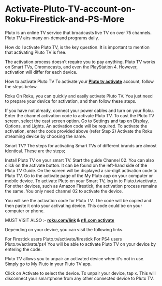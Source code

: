 # Activate-Pluto-TV-account-on-Roku-Firestick-and-PS-More
Pluto is an online TV service that broadcasts live TV on over 75 channels. Pluto TV airs many on-demand programs daily.

How do I activate Pluto TV, is the key question. It is important to mention that activating Pluto TV is free.

The activation process doesn't require you to pay anything. Pluto TV works on Smart TVs, Chromecasts, and even the PlayStation 4. However, activation will differ for each device.

How to activate Pluto TV
To activate your <b><a href="https://www.fanciermedia.com/pluto-tv-activate/">Pluto tv activate</a></b> account, follow the steps below.

Roku
On Roku, you can quickly and easily activate Pluto TV. You just need to prepare your device for activation, and then follow these steps.

If you have not already, connect your power cables and turn on your Roku.
Enter the channel activation code to activate Pluto TV.
To cast the Pluto TV screen, select the cast screen option. Go to Settings and tap on Display, Options, and Lights.
An activation code will be required. To activate the activation, enter the code provided above (refer Step 2)
Activate the Roku streaming device by choosing the name.

Smart TV?
The steps for activating Smart TVs of different brands are almost identical. These are the steps;

Install Pluto TV on your smart TV.
Start the guide
Channel 02. You can also click on the activate button. It can be found on the left-hand side of the Pluto TV Guide.
On the screen will be displayed a six-digit activation code to Pluto TV.
Go to the activate page of the My Pluto app on your computer or mobile device. To activate Pluto on your Smart TV, log in to Pluto.tv/activate.
For other devices, such as Amazon Firestick, the activation process remains the same. You only need channel 02 to activate the device.

You will see the activation code for Pluto TV. The code will be copied and then paste it onto your activating device. This code could be on your computer or phone.

MUST VISIT ALSO :-  <b><a href="https://www.fanciermedia.com/roku-com-link/">roku.com/link</a> & <a href="https://www.fanciermedia.com/nfl-com-activate/">nfl.com activate</a></b>

Depending on your device, you can visit the following links

For Firestick users Pluto.tv/activate/firestick
For PS4 users Pluto.tv/activate/ps4
You will be able to activate Pluto TV on your device by entering the code.

Pluto TV allows you to unpair an activated device when it's not in use. Simply go to My Pluto in your Pluto TV app.

Click on Activate to select the device. To unpair your device, tap x. This will disconnect your smartphone from any other connected device to Pluto TV.
